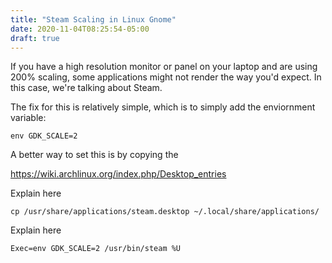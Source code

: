 ```yaml
---
title: "Steam Scaling in Linux Gnome"
date: 2020-11-04T08:25:54-05:00
draft: true
---
```


If you have a high resolution monitor or panel on your laptop and are using 200% scaling, some applications might not render the way you'd expect. In this case,
we're talking about Steam.

The fix for this is relatively simple, which is to simply add the enviornment
variable:

    env GDK_SCALE=2

A better way to set this is by copying the 

https://wiki.archlinux.org/index.php/Desktop_entries

Explain here

    cp /usr/share/applications/steam.desktop ~/.local/share/applications/

Explain here

    Exec=env GDK_SCALE=2 /usr/bin/steam %U


